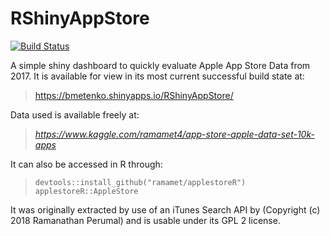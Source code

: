 # RShinyAppStore

[![Build Status](https://travis-ci.org/bmetenko/RShinyAppStore.svg?branch=master)](https://travis-ci.org/bmetenko/RShinyAppStore)


A simple shiny dashboard to quickly evaluate Apple App Store Data from 2017.
It is available for view in its most current successful build state at:
> https://bmetenko.shinyapps.io/RShinyAppStore/

Data used is available freely at:

  >_https://www.kaggle.com/ramamet4/app-store-apple-data-set-10k-apps_
  
It can also be accessed in R through:

  >`devtools::install_github("ramamet/applestoreR")`
  >`applestoreR::AppleStore`
 
It was originally extracted by use of an iTunes Search API by
(Copyright (c) 2018 Ramanathan Perumal) and is usable under its GPL 2 license.
